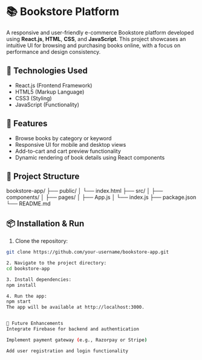 # 📚 Bookstore Platform

A responsive and user-friendly e-commerce Bookstore platform developed using **React.js**, **HTML**, **CSS**, and **JavaScript**. This project showcases an intuitive UI for browsing and purchasing books online, with a focus on performance and design consistency.

## 🔧 Technologies Used
- React.js (Frontend Framework)
- HTML5 (Markup Language)
- CSS3 (Styling)
- JavaScript (Functionality)

## 🚀 Features
- Browse books by category or keyword
- Responsive UI for mobile and desktop views
- Add-to-cart and cart preview functionality
- Dynamic rendering of book details using React components

## 📁 Project Structure
bookstore-app/
├── public/
│ └── index.html
├── src/
│ ├── components/
│ ├── pages/
│ ├── App.js
│ └── index.js
├── package.json
└── README.md

## 📦 Installation & Run

1. Clone the repository:
```bash
git clone https://github.com/your-username/bookstore-app.git

2. Navigate to the project directory:
cd bookstore-app

3. Install dependencies:
npm install

4. Run the app:
npm start
The app will be available at http://localhost:3000.


📌 Future Enhancements
Integrate Firebase for backend and authentication

Implement payment gateway (e.g., Razorpay or Stripe)

Add user registration and login functionality
